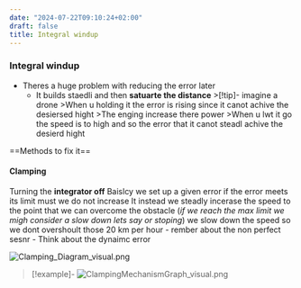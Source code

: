 ```yaml
---
date: "2024-07-22T09:10:24+02:00"
draft: false
title: Integral windup
---
```


### Integral windup

-   Theres a huge problem with reducing the error later
    -   It builds staedli and then **satuarte the distance** >\[!tip\]-
        imagine a drone >When u holding it the error is rising since it
        canot achive the desiersed hight >The enging increase there
        power >When u lwt it go the speed is to high and so the error
        that it canot steadl achive the desierd hight

==Methods to fix it==

#### Clamping

Turning the **integrator off** Baislcy we set up a given error if the
error meets its limit must we do not increase It instead we steadly
incerase the speed to the point that we can overcome the obstacle (*if
we reach the max limit we migh consider a slow down lets say or
stoping*) we slow down the speed so we dont overshoult those 20 km per
hour - rember about the non perfect sesnr - Think about the dynaimc
error

![Clamping_Diagram_visual.png](/Notes/Clamping_Diagram_visual.png)

> \[!example\]-
> ![ClampingMechanismGraph_visual.png](/Notes/ClampingMechanismGraph_visual.png)
